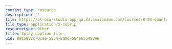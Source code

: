 ```yaml
---
content_type: resource
description: ''
file: https://ol-ocw-studio-app-qa.s3.amazonaws.com/courses/8-04-quantum-physics-i-spring-2013/8915987c0cee52548a8d584e655489e6_lMFgfqRZYoc.vtt
file_type: application/x-subrip
resourcetype: Other
title: 3play caption file
uid: 8915987c-0cee-5254-8a8d-584e655489e6
---
```

